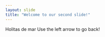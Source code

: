 ```yaml
---
layout: slide
title: "Welcome to our second slide!"
---
```

Holitas de mar
Use the left arrow to go back!
